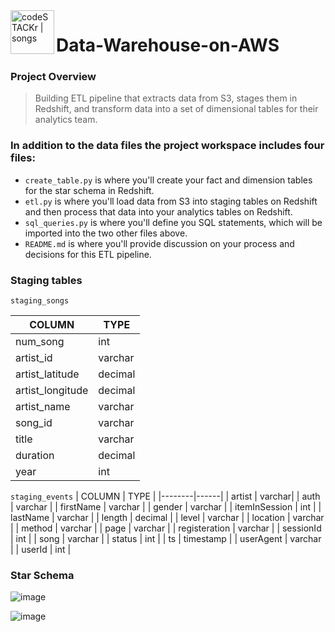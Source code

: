 
<img align="left" alt="codeSTACKr | songs" width="70px" src="https://user-images.githubusercontent.com/58150666/186937046-0ec8e86b-303b-4463-9a45-f4bc53880f46.png"/>

# Data-Warehouse-on-AWS

### **Project Overview**
> Building ETL pipeline that extracts data from S3, stages them in Redshift, and transform data into a set of dimensional tables for their analytics team.



### **In addition to the data files the project workspace includes four files:**

* `create_table.py` is where you'll create your fact and dimension tables for the star schema in Redshift.
* `etl.py` is where you'll load data from S3 into staging tables on Redshift and then process that data into your analytics tables on Redshift.
* `sql_queries.py` is where you'll define you SQL statements, which will be imported into the two other files above.
* `README.md` is where you'll provide discussion on your process and decisions for this ETL pipeline.

### **Staging tables**
`staging_songs`

| COLUMN | TYPE |
|--------|------|
| num_song | int |
| artist_id | varchar |
| artist_latitude | decimal |
| artist_longitude | decimal |
| artist_name | varchar |
| song_id | varchar |
| title | varchar | 
| duration | decimal |
| year | int |

`staging_events`
| COLUMN | TYPE |
|--------|------|
| artist | varchar|
| auth | varchar |
| firstName | varchar |
| gender | varchar |
| itemInSession | int |
| lastName | varchar |
| length | decimal |
| level | varchar |
| location | varchar |
| method | varchar |
| page | varchar |
| registeration | varchar |
| sessionId | int |
| song | varchar |
| status | int |
| ts | timestamp |
| userAgent | varchar |
| userId | int |

### **Star Schema**

![image](https://user-images.githubusercontent.com/58150666/193888462-865f9198-f09b-4216-b9c4-7c4bc2c5b248.png)


![image](https://user-images.githubusercontent.com/58150666/194035207-8d64a641-9552-4e54-a7ec-e66b797fc222.png)


